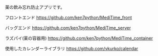 薬の飲み忘れ防止アプリです。

フロントエンド
https://github.com/ken7python/MediTime_front

バッグエンド
https://github.com/ken7python/MediTime_server

ラズパイ(薬の容器用)
https://github.com/ken7python/MediTime_container


使用したカレンダーライブラリ
https://github.com/vkurko/calendar